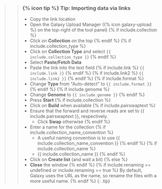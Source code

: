 >
>    > ### {% icon tip %} Tip: Importing data via links
>    >
>    > * Copy the link location
>    > * Open the Galaxy Upload Manager ({% icon galaxy-upload %} on the top-right of the tool panel)
>    > {% if include.collection %}
>    > * Click on **Collection** on the top
>    > {% endif %}
>    > {% if include.collection_type %}
>    > * Click on **Collection Type** and select `{{ include.collection_type }}`
>    > {% endif %}
>    > * Select **Paste/Fetch Data**
>    > * Paste the link into the text field
>    > {% if include.link %}
>    >   `{{ include.link }}`
>    > {% endif %}
>    > {% if include.link2 %}
>    >   `{{ include.link2 }}`
>    > {% endif %}
>    > {% if include.format %}
>    > * Change **Type** from "Auto-detect" to `{{ include.format }}`
>    > {% endif %}
>    > {% if include.genome %}
>    > * Change **Genome** to `{{ include.genome }}`
>    > {% endif %}
>    > * Press **Start**
>    > {% if include.collection %}
>    > * Click on **Build** when available
>    > {% if include.pairswaptext %}
>    > * Ensure that the forward and reverse reads are set to {{ include.pairswaptext }}, respectively.
>    >     * Click **Swap** otherwise
>    > {% endif %}
>    > * Enter a name for the collection
>    > {% if include.collection_name_convention %}
>    >     * A useful naming convention is to use {{ include.collection_name_convention }}
>    > {% endif %}
>    > {% if include.collection_name %}
>    >     * {{ include.collection_name }}
>    > {% endif %}
>    > * Click on **Create list** (and wait a bit)
>    > {% else %}
>    > * **Close** the window
>    > {% endif %}
>    > {% if include.renaming == undefined or include.renaming == true %}
>    > By default, Galaxy uses the URL as the name, so rename the files with a more useful name.
>    > {% endif %}
>    {: .tip}
>